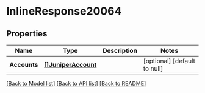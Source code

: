 # InlineResponse20064

## Properties
Name | Type | Description | Notes
------------ | ------------- | ------------- | -------------
**Accounts** | [**[]JuniperAccount**](juniper_account.md) |  | [optional] [default to null]

[[Back to Model list]](../README.md#documentation-for-models) [[Back to API list]](../README.md#documentation-for-api-endpoints) [[Back to README]](../README.md)

